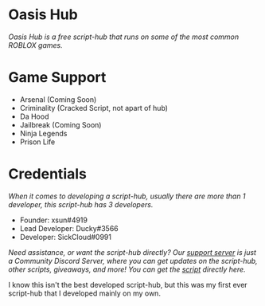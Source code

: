 # Oasis Hub

*Oasis Hub is a free script-hub that runs on some of the most common ROBLOX games.*

# Game Support

- Arsenal (Coming Soon)
- Criminality (Cracked Script, not apart of hub)
- Da Hood
- Jailbreak (Coming Soon)
- Ninja Legends
- Prison Life

# Credentials

*When it comes to developing a script-hub, usually there are more than 1 developer, this script-hub has 3 developers.*

- Founder: xsun#4919
- Lead Developer: Ducky#3566
- Developer: SickCloud#0991

*Need assistance, or want the script-hub directly? Our [support server](https://discord.gg/t2wWA3hph3) is just a Community Discord Server, where you can get updates on the script-hub, other scripts, giveaways, and more! You can get the [script](https://github.com/bruvzz/oasishub/blob/main/script) directly here.*

I know this isn't the best developed script-hub, but this was my first ever script-hub that I developed mainly on my own.
